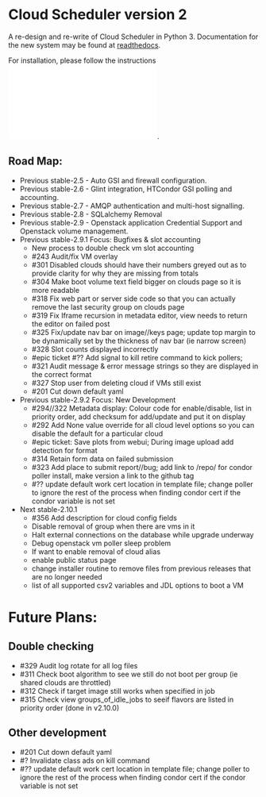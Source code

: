 # Cloud Scheduler version 2

A re-design and re-write of Cloud Scheduler in Python 3. Documentation for the new system may be found at
[readthedocs](https://cloudscheduler.readthedocs.io).

For installation, please follow the instructions ![here](ansible-playbook/README.md).

## Road Map:
- Previous stable-2.5 - Auto GSI and firewall configuration.
- Previous stable-2.6 - Glint integration, HTCondor GSI polling and accounting.
- Previous stable-2.7 - AMQP authentication and multi-host signalling.
- Previous stable-2.8 - SQLalchemy Removal
- Previous stable-2.9 - Openstack application Credential Support and Openstack volume management.
- Previous stable-2.9.1 Focus: Bugfixes & slot accounting
   - New process to double check vm slot accounting
   - #243 Audit/fix VM overlay
   - #301 Disabled clouds should have their numbers greyed out as to provide clarity for why they are missing from totals
   - #304 Make boot volume text field bigger on clouds page so it is more readable 
   - #318 Fix web part or server side code so that you can actually remove the last security group on clouds page
   - #319 Fix Iframe recursion in metadata editor, view needs to return the editor on failed post
   - #325 Fix/update nav bar on image//keys page; update top margin to be dynamically set by the thickness of nav bar (ie narrow screen)
   - #328 Slot counts displayed incorrectly 
   - #epic ticket #?? Add signal to kill retire command to kick pollers;
   - #321 Audit message & error message strings so they are displayed in the correct format
   - #327 Stop user from deleting cloud if VMs still exist
   - #201 Cut down default yaml
- Previous stable-2.9.2 Focus: New Development
   - #294//322 Metadata display: Colour code for enable/disable, list in priority order, add checksum for add/update and put it on display
   - #292 Add None value override for all cloud level options so you can disable the default for a particular cloud
   - #epic ticket: Save plots from webui; During image upload add detection for format
   - #314 Retain form data on failed submission
   - #323 Add place to submit report//bug; add link to /repo/ for condor poller install, make version a link to the github tag
   - #?? update default work cert location in template file; change poller to ignore the rest of the process when finding condor cert if the condor variable is not set
- Next stable-2.10.1
   - #356 Add description for cloud config fields
   - Disable removal of group when there are vms in it
   - Halt external connections on the database while upgrade underway
   - Debug openstack vm poller sleep problem
   - If want to enable removal of cloud alias
   - enable public status page
   - change installer routine to remove files from previous releases that are no longer needed
   - list of all supported csv2 variables and JDL options to boot a VM

# Future Plans:
## Double checking
- #329 Audit log rotate for all log files 
- #311 Check boot algorithm to see we still do not boot per group (ie shared clouds are throttled)
- #312 Check if target image still works when specified in job
- #315 Check view groups_of_idle_jobs to seeif flavors are listed in priority order (done in v2.10.0)

## Other development
- #201 Cut down default yaml
- #?  Invalidate class ads on kill command
- #?? update default work cert location in template file; change poller to ignore the rest of the process when finding condor cert if the condor variable is not set
